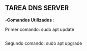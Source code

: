 ## TAREA DNS SERVER ##

-**Comandos Utilizados** :

Primer comando: sudo apt update

![]()

Segundo comando: sudo apt upgrade

![]()
